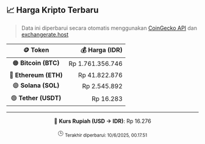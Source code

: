 

<!-- HARGA_KRIPTO -->
## 📈 Harga Kripto Terbaru

> Data ini diperbarui secara otomatis menggunakan [CoinGecko API](https://www.coingecko.com/) dan [exchangerate.host](https://exchangerate.host/)

<div align="center">

| 🪙 Token | 💰 Harga (IDR) |
|:------:|---------------:|
| 🟠 **Bitcoin (BTC)**   | Rp 1.761.356.746 |
| 🔵 **Ethereum (ETH)**  | Rp 41.822.876 |
| 🟣 **Solana (SOL)**    | Rp 2.545.892 |
| 🟢 **Tether (USDT)**   | Rp 16.283 |

---

💱 **Kurs Rupiah (USD → IDR)**: Rp 16.276

🕒 <sub>Terakhir diperbarui: 10/6/2025, 00.17.51</sub>

</div>
<!-- /HARGA_KRIPTO -->